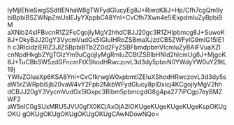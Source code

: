 IyMjIEhleSwgSSdtIENhaW8gTWFydGlucyEg8J+RiwoK8J+Hp/Cfh7cgQm9y
biBpbiBSZWNpZmUsIEJyYXppbCA8YnI+CvCfh7Xwn4e5IExpdmluZyBpbiBM
aXNib24sIFBvcnR1Z2FsCgojIyMgV2hhdCBJJ20gc3R1ZHlpbmcg8J+SuwoK
8J+OkyBJJ20gY3VycmVudGx5IGluIHRoZSBmaXJzdCB5ZWFyIG9mIG15IE1h
c3RlcidzIERlZ3JlZSBpbiBTb2Z0d2FyZSBFbmdpbmVlcmluZyBAIFVuaXZl
cnNpdHkgb2YgTGlzYm9uCgojIyMgRmluZCBtZSBlbHNld2hlcmUg8J+MjgoK
8J+TuCBbSW5zdGFncmFtXShodHRwczovL3d3dy5pbnN0YWdyYW0uY29tL19j
YWlvZGluaXp6KSA8YnI+CvCfkrwgW0xpbmtlZEluXShodHRwczovL3d3dy5s
aW5rZWRpbi5jb20vaW4vY2Fpb2NkbWFydGlucy8pIDxicj4KCgojIyMgV2hh
dCBJJ20gY3VycmVudGx5IGxpc3Rlbm5pbmcgdG8g4pa277iPCgp7eyBMZWF2
aW5nIC0gSUxMRU5JVU0gfX0KCjAxOjA2IOKUgeKUgeKUgeKUgeKspOKUgOKU
gOKUgOKUgOKUgOKUgOKUgCAwNDowNQo=
